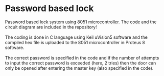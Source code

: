 # Password based lock
Password based lock system using 8051 microcontroller.
The code and the circuit diagram are included in the repository!  
<br>
The coding is done in C language using Keil uVision5 software and the compiled hex file is uploaded to the 8051 microcontroller in Proteus 8 software.  
<br>
The correct password is specified in the code and if the number of attempts to input the correct password is exceeded (here, 2 tries) then the door can only be opened after entering the master key (also specified in the code). 
